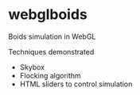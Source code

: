 # webglboids
Boids simulation in WebGL

Techniques demonstrated
  - Skybox
  - Flocking algorithm
  - HTML sliders to control simulation

